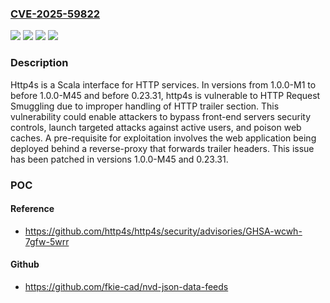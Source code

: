 ### [CVE-2025-59822](https://cve.mitre.org/cgi-bin/cvename.cgi?name=CVE-2025-59822)
![](https://img.shields.io/static/v1?label=Product&message=http4s&color=blue)
![](https://img.shields.io/static/v1?label=Version&message=%3C%200.23.31%20&color=brightgreen)
![](https://img.shields.io/static/v1?label=Version&message=%3E%3D%201.0.0-M1%2C%20%3C%201.0.0-M45%20&color=brightgreen)
![](https://img.shields.io/static/v1?label=Vulnerability&message=CWE-444%3A%20Inconsistent%20Interpretation%20of%20HTTP%20Requests%20('HTTP%20Request%2FResponse%20Smuggling')&color=brightgreen)

### Description

Http4s is a Scala interface for HTTP services. In versions from 1.0.0-M1 to before 1.0.0-M45 and before 0.23.31, http4s is vulnerable to HTTP Request Smuggling due to improper handling of HTTP trailer section. This vulnerability could enable attackers to bypass front-end servers security controls, launch targeted attacks against active users, and poison web caches. A pre-requisite for exploitation involves the web application being deployed behind a reverse-proxy that forwards trailer headers. This issue has been patched in versions 1.0.0-M45 and 0.23.31.

### POC

#### Reference
- https://github.com/http4s/http4s/security/advisories/GHSA-wcwh-7gfw-5wrr

#### Github
- https://github.com/fkie-cad/nvd-json-data-feeds

